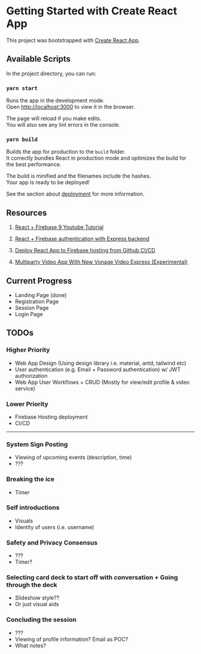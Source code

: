 # Getting Started with Create React App

This project was bootstrapped with [Create React App](https://github.com/facebook/create-react-app).

## Available Scripts

In the project directory, you can run:

### `yarn start`

Runs the app in the development mode.\
Open [http://localhost:3000](http://localhost:3000) to view it in the browser.

The page will reload if you make edits.\
You will also see any lint errors in the console.

### `yarn build`

Builds the app for production to the `build` folder.\
It correctly bundles React in production mode and optimizes the build for the best performance.

The build is minified and the filenames include the hashes.\
Your app is ready to be deployed!

See the section about [deployment](https://facebook.github.io/create-react-app/docs/deployment) for more information.

## Resources

1. [React + Firebase 9 Youtube Tutorial](https://www.youtube.com/watch?v=jCY6DH8F4oc&list=WL&index=10)

2. [React + Firebase authentication with Express backend](https://www.youtube.com/watch?v=Jfkme6WE_Dk)

3. [Deploy React App to Firebase hosting from Github CI/CD](https://www.youtube.com/watch?v=kLEp5tGDqcI)

4. [Multiparty Video App With New Vonage Video Express (Experimental)](https://learn.vonage.com/blog/2021/09/27/create-a-multiparty-video-app-with-the-new-video-express/?utm_source=reddit&utm_medium=organic&utm_campaign=social_media)

## Current Progress

- Landing Page (done)
- Registration Page
- Session Page
- Login Page

## TODOs

### Higher Priority

- Web App Design (Using design library i.e. material, antd, tailwind etc)
- User authentication (e.g. Email + Password authentication) w/ JWT authorization
- Web App User Workflows + CRUD (Mostly for view/edit profile & video service)

### Lower Priority

- Firebase Hosting deployment
- CI/CD

---

### System Sign Posting

- Viewing of upcoming events (description, time)
- ???

### Breaking the ice

- Timer

### Self introductions

- Visuals
- Identity of users (i.e. username)

### Safety and Privacy Consensus

- ???
- Timer?

### Selecting card deck to start off with conversation + Going through the deck

- Slideshow style??
- Or just visual aids

### Concluding the session

- ???
- Viewing of profile information? Email as POC?
- What notes?
